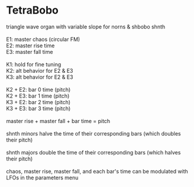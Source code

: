 # TetraBobo

triangle wave organ with variable slope for norns & shbobo shnth<br>
<br>
E1: master chaos (circular FM)<br>
E2: master rise time<br>
E3: master fall time<br>
<br>
K1: hold for fine tuning<br>
K2: alt behavior for E2 & E3<br>
K3: alt behavior for E2 & E3<br>
<br>
K2 + E2: bar 0 time (pitch)<br>
K2 + E3: bar 1 time (pitch)<br>
K3 + E2: bar 2 time (pitch)<br>
K3 + E3: bar 3 time (pitch)<br>
<br>
master rise + master fall + bar time = pitch<br>
<br>
shnth minors halve the time of their corresponding bars (which doubles their pitch)<br>
<br>
shnth majors double the time of their corresponding bars (which halves their pitch)<br>
<br>
chaos, master rise, master fall, and each bar's time can be modulated with LFOs in the parameters menu

